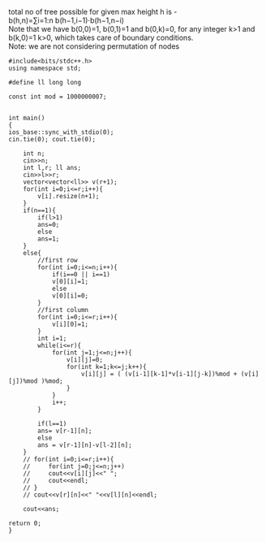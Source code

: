 total no of tree possible for given max height h is - <br>
 b(h,n)=∑i=1:n b(h−1,i−1)⋅b(h−1,n−i) <br>
 <span>
Note that we have b(0,0)=1, b(0,1)=1 and b(0,k)=0, for any integer k>1 and  b(k,0)=1 k>0, which takes care of boundary conditions.
</span><br>
 Note: we are not considering permutation of nodes <br>
```
#include<bits/stdc++.h>
using namespace std;

#define ll long long 

const int mod = 1000000007;


int main()
{
ios_base::sync_with_stdio(0); 
cin.tie(0); cout.tie(0);
    
    int n;
    cin>>n;
    int l,r; ll ans;
    cin>>l>>r;
    vector<vector<ll>> v(r+1);
    for(int i=0;i<=r;i++){
        v[i].resize(n+1);
    }
    if(n==1){
        if(l>1)
        ans=0;
        else
        ans=1;
    }
    else{
        //first row
        for(int i=0;i<=n;i++){
            if(i==0 || i==1)
            v[0][i]=1;
            else
            v[0][i]=0;
        }
        //first column
        for(int i=0;i<=r;i++){
            v[i][0]=1;
        }
        int i=1;
        while(i<=r){
            for(int j=1;j<=n;j++){
                v[i][j]=0;
                for(int k=1;k<=j;k++){
                    v[i][j] = ( (v[i-1][k-1]*v[i-1][j-k])%mod + (v[i][j])%mod )%mod;
                }
            }
            i++;
        }
        
        if(l==1)
        ans= v[r-1][n];
        else
        ans = v[r-1][n]-v[l-2][n];
    }
    // for(int i=0;i<=r;i++){
    //     for(int j=0;j<=n;j++)
    //     cout<<v[i][j]<<" ";
    //     cout<<endl;
    // }
    // cout<<v[r][n]<<" "<<v[l][n]<<endl;
   
    cout<<ans;
    
return 0;
}



```
